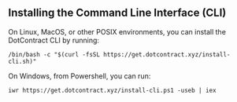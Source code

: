 ## Installing the Command Line Interface (CLI)

On Linux, MacOS, or other POSIX environments, you can install the DotContract CLI by running:

```
/bin/bash -c "$(curl -fsSL https://get.dotcontract.xyz/install-cli.sh)"
```

On Windows, from Powershell, you can run:

```
iwr https://get.dotcontract.xyz/install-cli.ps1 -useb | iex
```